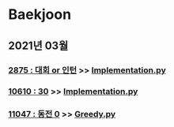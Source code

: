# Baekjoon

## 2021년 03월

### [2875 : 대회 or 인턴](https://www.acmicpc.net/problem/2875) >> [Implementation.py](JY_B2875.py)

### [10610 : 30](https://www.acmicpc.net/problem/10610) >> [Implementation.py](JY_B10610.py)

### [11047 : 동전 0](https://www.acmicpc.net/problem/11047) >> [Greedy.py](JY_B11047.py)
